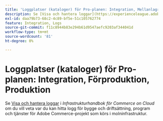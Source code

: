 ```yaml
---
title: 'Loggplatser (kataloger) för Pro-planen: Integration, Mellanlagring, Produktion'
description: Se [Visa och hantera loggar](https://experienceleague.adobe.com/docs/commerce-cloud-service/user-guide/develop/test/log-locations.html) i *Commerce on Cloud Infrastructure Guide* för att lära dig var du kan hitta bygg- och driftsättningsloggarna, program- och tjänstloggarna för ditt projekt.
exl-id: daa79b73-68c2-4c89-bf5e-51c105762774
feature: Integration, Logs
source-git-commit: f11c8944b83e294b61d9547aefc9203af344041d
workflow-type: tm+mt
source-wordcount: '81'
ht-degree: 0%

---
```


# Loggplatser (kataloger) för Pro-planen: Integration, Förproduktion, Produktion

Se [Visa och hantera loggar](https://experienceleague.adobe.com/docs/commerce-cloud-service/user-guide/develop/test/log-locations.html) i *Infrastrukturhandbok för Commerce on Cloud* om du vill veta var du kan hitta logg för bygge och driftsättning, program och tjänster för Adobe Commerce-projekt som körs i molninfrastruktur.

